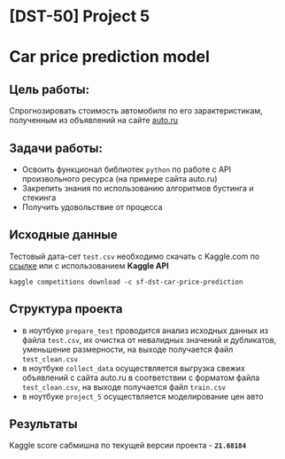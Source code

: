 # [DST-50] Project 5
# Car price prediction model

## Цель работы:
Спрогнозировать стоимость автомобиля по его зарактеристикам, полученным из объявлений на сайте [auto.ru](https://auto.ru)

## Задачи работы:
* Освоить функционал библиотек `python` по работе с API произвольного ресурса (на примере сайта auto.ru)
* Закрепить знания по использованию алгоритмов бустинга и стекинга
* Получить удовольствие от процесса

## Исходные данные

Тестовый дата-сет `test.csv` необходимо скачать с Kaggle.com по [ссылке](https://www.kaggle.com/c/sf-dst-car-price-prediction/data?select=test.csv) или с использованием **Kaggle API**

```kaggle competitions download -c sf-dst-car-price-prediction```

## Структура проекта
* в ноутбуке `prepare_test` проводится анализ исходных данных из файла `test.csv`, их очистка от невалидных значений и дубликатов, уменьшение размерности, на выходе получается файл `test_clean.csv`
* в ноутбуке `collect_data` осуществляется выгрузка свежих объявлений с сайта auto.ru в соответствии с форматом файла `test_clean.csv`, на выходе получается файл `train.csv`
* в ноутбуке `project_5` осуществляется моделирование цен авто

## Результаты
Kaggle score сабмишна по текущей версии проекта - **`21.68184`**
